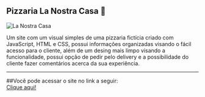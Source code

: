 ## Pizzaria La Nostra Casa :pizza:

![La Nostra Casa](https://github.com/daik-fnd/pizzaria-la-nostra-casa/assets/106885558/cb437246-93af-40b7-8599-7d1d43bbd4ff)

Um site com um visual simples de uma pizzaria fictícia criado com JavaScript, HTML e CSS, possui informações organizadas visando o fácil acesso para o cliente, além de um desing mais limpo visando a funcionalidade, possui opção de pedir pelo delivery e a possibilidade do cliente fazer comentários acerca da sua experiência.

<hr>

##Você pode acessar o site no link a seguir: <br>
[Clique aqui!](https://daik-fnd.github.io/pizzaria-la-nostra-casa/index.html)
